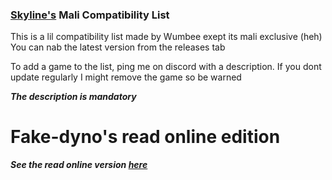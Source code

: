 ### [Skyline's](https://github.com/skyline-emu/skyline) Mali Compatibility List
This is a lil compatibility list made by Wumbee exept its mali exclusive (heh)
You can nab the latest version from the releases tab

To add a game to the list, ping me on discord with a description. If you dont 
update regularly I might remove the game so be warned

***The description is mandatory***

# Fake-dyno's read online edition

***See the read online version [here](https://github.com/fake-dyno/Wumbee-s_Mali_Compatibility_List)***

